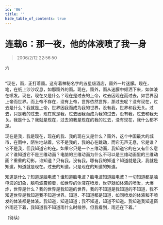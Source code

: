```yaml
---
id: '06'
title: ''
hide_table_of_contents: true
---
```


# 连载6：那一夜，他的体液喷了我一身

> 2006/2/12 22:56:50

<div style={{textAlign: 'center'}}>
六                      
</div><br/>

“现在，雨，正打着窗。这有着神秘名字的五星级酒店，窗外一片迷朦。现在，笔，在纸上沙沙叹息，如那窗外的雨。现在，窗外，雨从迷朦中倾洒下来，如体液在喷发。现在，现在又是什么？现在是过去的上帝，过去因现在而过去，如世界因上帝而世界。而上帝不存在，没有上帝，世界依然世界，那过去呢？没有现在，过去是什么？我就是上帝，世界因我而成为我的世界，没有我，世界和我无关。过去，只是我的过去，现在就是我，过去因我而成为我的过去，没有我，过去和我无关。我是什么？我就是现在，过去的我是现在的我的过去，没有现在，我什么都不是。
 
现在是我，我是现在，现在的我、我的现在又是什么？窗外，这个中国最大的城市，在雨中，陌生地站着，它不是我的，我的心在跳动，而它无声无息，它是谁？它不是我，但我知道它的在。如果它只是一个三维动画，我知道它的在又有什么意义？谁知道它不是三维动画？电脑的三维动画为什么不可以是三维动画里的三维动画？重重的幻影，谁知道？只有我，没有我，哪有我的知道？知道就是我，我就是知道，知道就是现在。过去的知道，只是现在的知道的知道。
 
知道是什么？知道是脑电波？谁知道脑电波？脑电波知道脑电波？一切知道都是脑电波的幻象，脑电波震颤着，如世界的体液在喷发，世界就如体液的喷发，大爆炸，世界是什么？我的世界是我知道的世界，我的不知道是我知道的不知道，我不知道世界是我知道我不知道世界。知道、不知道都是知道，如同喷发的体液和不喷发的体液都是体液。我知道，知道知道；我不知道，知道不知道。我知道我知道窗外雨还下着，我知道我不知道雨什么时候停，但我看到，雨还在下着。”
 
（待续）